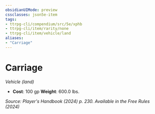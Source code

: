 ```yaml
---
obsidianUIMode: preview
cssclasses: json5e-item
tags:
- ttrpg-cli/compendium/src/5e/xphb
- ttrpg-cli/item/rarity/none
- ttrpg-cli/item/vehicle/land
aliases: 
- "Carriage"
---
```

# Carriage
*Vehicle (land)*  


- **Cost**: 100 gp
**Weight**: 600.0 lbs.

*Source: Player's Handbook (2024) p. 230. Available in the Free Rules (2024)*